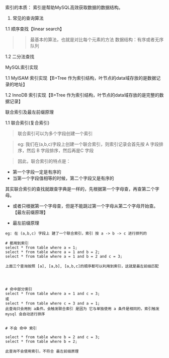 索引的本质： 索引是帮助MySQL高效获取数据的数据结构。   

1. 常见的查询算法

1.1 顺序查找【linear search】
>> 最基本的算法，也就是对比每个元素的方法  数据结构：有序或者无序队列

1.2 二分法查找


MySQL索引实现

1.1 MyISAM 索引实现【B+Tree 作为索引结构，叶节点的data域存放的是数据记录的地址】

1.2 InnoDB 索引实现【B+Tree 作为索引结构，叶节点的data域存放的是完整的数据记录】

联合索引及最左前缀原理

1.1 联合索引(复合索引)
> 联合索引可以为多个字段创建一个索引

> eg: 我们在(a,b,c)字段上创建一个联合索引，则索引记录会首先按 A 字段排序，然后 B 字段排序，然后再是C 字段

> 因此，联合索引的特点是：
* 第一个字段一定是有序的
* 当第一个字段值相等的时候，第二个字段又是有序的

其实联合索引的查找就跟查字典是一样的，先根据第一个字母查，再查第二个字母。
* 或者只根据第一个字母查，但是不能跳过第一个字母从第二个字母开始查。【最左前缀原理】

* 最左前缀原理
~~~
eg: 在 (a,b,c) 字段上 建了一个联合索引，索引 按 a -> b -> c 进行排列的

# 都用到索引
select * from table where a = 1;
select * from table where a = 1 and b = 2;
select * from table where a = 1 and b = 2 and c = 3;

上面三个查询按照 [a], [a,b], [a,b,c]的顺序都可以利用到索引，这就是最左前缀匹配




# 命中部分索引
select * from table where a = 1 and c = 3;
或
select * from table where c = 3 and a = 1;
此查询只会用到 a条件。会触发联合索引 是因为 它与单独使用 a 条件是相同的，索引触发 mysql 会自动进行排序


# 不会 命中 索引

select * from table where b = 2 and c = 3;
select * from table where b = 2;

此查询不会使用索引，不符合 最左前缀原理

~~~

